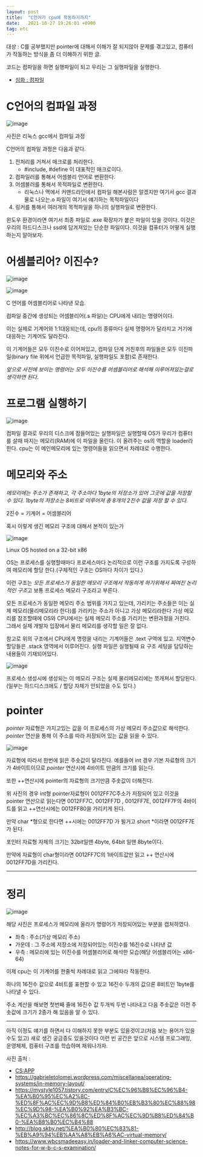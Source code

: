 ```yaml
---
layout: post
title:  "C언어가 cpu에 작동하기까지"
date:   2021-10-27 19:26:01 +0900
tag: etc
---
```


대상 : C를 공부했지만 pointer에 대해서 이해가 잘 되지않아 문제를 겪고있고, 컴퓨터가 작동하는 방식을 좀 더 이해하기 위한 글.

코드는 컴파일을 하면 실행파일이 되고 우리는 그 실행파일을 실행한다.

- [심화 : 컴파일](https://eeeuns.github.io/2024/08/09/understandingcomputercompileo/)


# C언어의 컴파일 과정


![image](/images/understandingCpu/compile.png)

<!--    컴파일 사진                   -->

사진은 리눅스 gcc에서 컴파일 과정


C언어의 컴파일 과정은 다음과 같다.

1. 전처리를 거쳐서 매크로를 처리한다.
   - #include, #define 이 대표적인 매크로이다.
2. 컴파일러를 통해서 어셈블리 언어로 변환한다.
3. 어셈블러를 통해서 목적파일로 변환한다.
   - 리눅스나 맥에서 커맨드라인에서 컴파일 해본사람은 알겠지만 여기서 gcc 결과물로 나오는.o 파일이 여기서 얘기하는 목적파일이다
4. 링커를 통해서 여러개의 목적파일을 하나의 실행파일로 변환한다.

윈도우 환경이라면 여기서 최종 파일로 .exe 확장자가 붙은 파일이 있을 것이다.
이것은 우리의 하드디스크나 ssd에 담겨져있는 단순한 파일이다.
이것을 컴퓨터가 어떻게 실행하는지 알아보자.

# 어셈블리어? 이진수?

![image](/images/understandingCpu/asm.jpg)

![image](/images/understandingCpu/ctoasem.png)

C 언어를 어셈블리어로 나타낸 모습.


컴파일 중간에 생성되는 어셈블리어(.s 파일)는 CPU에게 내리는 명령어이다.

이는 실제로 기계어와 1:1대응되는데, cpu의 종류마다 실제 명령어가 달라지고 거기에 대응하는 기계어도 달라진다.

이 기계어들은 모두 이진수로 이어져있고, 컴파일 단계 거친후의 파일들은 모두 이진파일(binary file 위에서 언급한 목적파일, 실행파일도 포함)로 존재한다. 


_앞으로 사진에 보이는 명령어는 모두 이진수를 어셈블리어로 해석해 이루어져있는걸로 생각하면 된다._

# 프로그램 실행하기

![image](/images/understandingCpu/loader.jpg)

 
컴파일 결과로 우리의 디스크에 잠들어있는 실행파일은 실행할때 OS가 우리가 컴퓨터를 살때 따지는 메모리(RAM)에 이 파일을 올린다. 이 올려주는 os의 역할을 loader라 한다. cpu는 이 메인메모리에 있는 명령어들을 읽으면서 차례대로 수행한다.

# 메모리와 주소

*메모리에는 주소가 존재하고, 각 주소마다 1byte의 저장소가 있어 그곳에 값을 저장할 수 있다. 1byte의 저장소는 8비트로 이루어져 총 8개의 2진수 값을 저장 할 수 있다.* 

2진수 = 기계어 = 어셈블리어


혹시 이렇게 생긴 메모리 구조에 대해서 본적이 있는가


![image](/images/understandingCpu/virtual.png)
<!--    가상메모리 사진                   -->

Linux OS hosted on a 32-bit x86

OS는 프로세스를 실행할때마다 프로세스마다 논리적으로 이런 구조를 가지도록 구성하여 메모리에 할당 한다.(구체적인 구조는 OS마다 차이가 있다.)

이런 구조는 *모든 프로세스가 동일한 메모리 구조에서 작동하게 하기위해서 짜여진 논리적인 구조*고 보통 프로세스 메모리 구조라고 부른다.

모든 프로세스가 동일한 메모리 주소 범위를 가지고 있는데, 가리키는 주소들은 이는 실제 메모리(물리메모리라 한다)를 가리키는 주소가 아니고 가상 메모리라한다 가상 메모리를 참조할때에 OS와 CPU에서는 실제 메모리 주소를 가리키는 변환과정을 거친다. 그래서 실제 개발자 입장에서 물리 메모리를 생각할 일은 잘 없다.


참고로 위의 구조에서 CPU에게 명령을 내리는 기계어들은 .text 구역에 있고. 지역변수 할당들은 .stack 영역에서 이루어진다.
실행 파일은 실행될때 요 구조 세팅을 담당하는 내용들이 기재되어있다.


![image](/images/understandingCpu/pysical.png)
<!--    물리메모리 사진                   -->

프로세스 생성시에 생성되는 이 메모리 구조는 실제 물리메모리에는 쪼개져서 할당된다.(일부는 하드디스크에도 / 할당 자체가 안되었을 수도 있다.)




# pointer

*pointer* 자료형은 가지고있는 값을 이 프로세스의 가상 메모리 주소값으로 해석한다. *pointer* 연산을 통해 이 주소를 따라 저장되어 있는 값을 읽을 수 있다. 


![image](/images/understandingCpu/pointer.png)

자료형에 따라서 한번에 읽은 주솟값이 달라진다. 예를들어 int 경우 기본 자료형의 크기가 4바이트이므로 *pointer* 연산시에 4바이트 만큼의 크기를 읽는다.

또한 ++연산시에 pointer의 자료형의 크기만큼 주솟값이 더해진다.

위 사진의 경우 int형 pointer자료형이 0012FF7C주소가 저장되어 있고 이것을 pointer 연산으로 읽는다면 0012FF7C, 0012FF7D , 0012FF7E, 0012FF7F의 4바이트를 읽고 ++연산시에는 0012FF80을 가리키게 된다.

만약 char *형으로 한다면 ++시에는 0012FF7D 가 될거고 short *이라면 0012FF7E가 된다.

포인터 자료형 자체의 크기는 32bit일땐 4byte, 64bit 일땐 8byte이다.

만약에 자료형이 char형이라면 0012FF7C의 1바이트값만 읽고 ++ 연산시에 0012FF7D을 가리킨다.

--------------------------

# 정리

![image](/images/understandingCpu/reversing.png)


해당 사진은 프로세스가 메모리에 올라가 명령어가 저장되어있는 부분을 캡처하였다.

- 좌측 : 주소(가상 메모리 주소) 
- 가운데 : 그 주소에 저장소에 저장되어있는 이진수를 16진수로 나타낸 값 
- 우측 : 메모리에 있는 이진수를 어셈블리어로 해석한 모습(해당 어셈블리어는 x86-64)

이제 cpu는 이 기계어를 한줄씩 차례대로 읽고 그에따라 작동한다.

하나의 16진수 값으로 4비트를 표현할 수 있고 16진수 두개의 값으론 8비트인 1byte를 나타낼 수 있다. 

주소 계산을 해보면 첫번째 줄에 16진수 값 두개씩 두번 나타내고 다음 주솟값은 이전 주솟값에 크기가 2증가 해 있음을 알 수 있다.






----------------------------------------------


아직 이정도 얘기를 하면서 다 이해하지 못한 부분도 있을것이고(처음 보는 용어가 있을 수도 있고) 새로 생긴 궁금증도 있을것이다 이런 빈 공간은 앞으로 시스템 프로그래밍, 운영체제, 컴퓨터 구조를 학습하며 채워나가자.




사진 출처 : 
- <a href="https://csapp.cs.cmu.edu/" target="_blank">CS:APP</a>
- https://gabrieletolomei.wordpress.com/miscellanea/operating-systems/in-memory-layout/
- https://mystyle1057.tistory.com/entry/C%EC%96%B8%EC%96%B4-%EA%B0%95%EC%A2%8C-%ED%8F%AC%EC%9D%B8%ED%84%B0%EB%B3%80%EC%88%98%EC%9D%98-%EA%B0%92%EA%B3%BC-%EC%A3%BC%EC%86%8C%ED%8F%AC%EC%9D%B8%ED%84%B0-%EA%B8%B0%EC%B4%88
- http://blog.skby.net/%EA%B0%80%EC%83%81-%EB%A9%94%EB%AA%A8%EB%A6%AC-virtual-memory/
- https://www.wbcsmadeeasy.in/loader-and-linker-computer-science-notes-for-w-b-c-s-examination/


